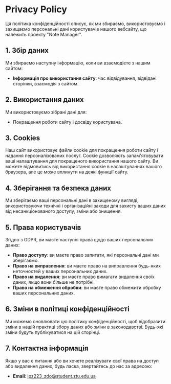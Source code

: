 # Privacy Policy

Ця політика конфіденційності описує, як ми збираємо, використовуємо і захищаємо персональні дані користувачів нашого вебсайту, що належить проекту "Note Manager".

## 1. Збір даних

Ми збираємо наступну інформацію, коли ви взаємодієте з нашим сайтом:

- **Інформація про використання сайту**: час відвідування, відвідані сторінки, взаємодія з сайтом.

## 2. Використання даних

Ми використовуємо зібрані дані для:
- Покращення роботи сайту і досвіду користувача.

## 3. Cookies

Наш сайт використовує файли cookie для покращення роботи сайту і надання персоналізованих послуг. Cookie дозволяють запам'ятовувати ваші налаштування для покращеного використання нашого сайту. Ви можете відмовитись від використання cookie в налаштуваннях вашого браузера, але це може вплинути на деякі функції сайту.

## 4. Зберігання та безпека даних

Ми зберігаємо ваші персональні дані в захищеному вигляді, використовуючи технічні і організаційні заходи для захисту ваших даних від несанкціонованого доступу, зміни або знищення.

## 5. Права користувачів

Згідно з GDPR, ви маєте наступні права щодо ваших персональних даних:
- **Право доступу**: ви маєте право запитати, які персональні дані ми зберігаємо.
- **Право на виправлення**: ви маєте право на виправлення будь-яких неточностей у ваших персональних даних.
- **Право на видалення**: ви маєте право вимагати видалення своїх даних, якщо вони більше не потрібні.
- **Право на обмеження обробки**: ви маєте право обмежити обробку ваших персональних даних.

## 6. Зміни в політиці конфіденційності

Ми можемо оновлювати цю політику конфіденційності, щоб відобразити зміни в нашій практиці збору даних або зміни в законодавстві. Будь-які зміни будуть публікуватися на цій сторінці.

## 7. Контактна інформація

Якщо у вас є питання або ви хочете реалізувати свої права на доступ або видалення даних, будь ласка, звертайтесь до нас за адресою:
- **Email**: ipz223_zdo@student.ztu.edu.ua

